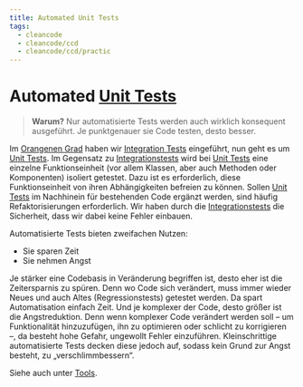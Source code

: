 ```yaml
---
title: Automated Unit Tests
tags:
  - cleancode
  - cleancode/ccd
  - cleancode/ccd/practic
---
```

# Automated [Unit Tests](/docs/main/CleanCode/CleanCodeDeveloper/Unit%20Test)

>**Warum?**
>Nur automatisierte Tests werden auch wirklich konsequent ausgeführt. Je punktgenauer sie Code testen, desto besser.

Im [Orangenen Grad](/docs/main/CleanCode/CleanCodeDeveloper/Grade/Orangener%20Grad) haben wir [Integration Tests](docs/main/CleanCode/1.%20CleanCodeDeveloper/Integration%20Tests.md) eingeführt, nun geht es um [Unit Tests](docs/main/CleanCode/1.%20CleanCodeDeveloper/Unit%20Test.md). Im Gegensatz zu [Integrationstests](docs/main/CleanCode/1.%20CleanCodeDeveloper/Integration%20Tests.md) wird bei [Unit Tests](docs/main/CleanCode/1.%20CleanCodeDeveloper/Unit%20Test.md) eine einzelne Funktionseinheit (vor allem Klassen, aber auch Methoden oder Komponenten) isoliert getestet. Dazu ist es erforderlich, diese Funktionseinheit von ihren Abhängigkeiten befreien zu können. Sollen [Unit Tests](docs/main/CleanCode/1.%20CleanCodeDeveloper/Unit%20Test.md) im Nachhinein für bestehenden Code ergänzt werden, sind häufig Refaktorisierungen erforderlich. Wir haben durch die [Integrationstests](docs/main/CleanCode/1.%20CleanCodeDeveloper/Integration%20Tests.md) die Sicherheit, dass wir dabei keine Fehler einbauen.

Automatisierte Tests bieten zweifachen Nutzen:

-   Sie sparen Zeit
-   Sie nehmen Angst

Je stärker eine Codebasis in Veränderung begriffen ist, desto eher ist die Zeitersparnis zu spüren. Denn wo Code sich verändert, muss immer wieder Neues und auch Altes (Regressionstests) getestet werden. Da spart Automatisation einfach Zeit. Und je komplexer der Code, desto größer ist die Angstreduktion. Denn wenn komplexer Code verändert werden soll – um Funktionalität hinzuzufügen, ihn zu optimieren oder schlicht zu korrigieren –, da besteht hohe Gefahr, ungewollt Fehler einzuführen. Kleinschrittige automatisierte Tests decken diese jedoch auf, sodass kein Grund zur Angst besteht, zu „verschlimmbessern“.

Siehe auch unter [Tools](https://clean-code-developer.de/weitere-infos/werkzeuge/).
